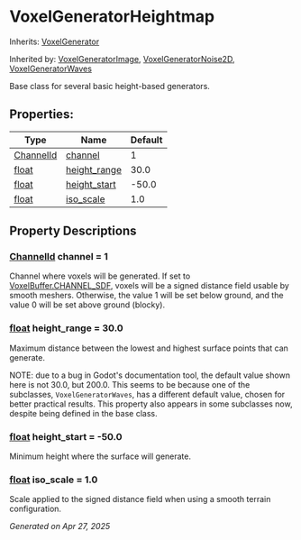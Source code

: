 # VoxelGeneratorHeightmap

Inherits: [VoxelGenerator](VoxelGenerator.md)

Inherited by: [VoxelGeneratorImage](VoxelGeneratorImage.md), [VoxelGeneratorNoise2D](VoxelGeneratorNoise2D.md), [VoxelGeneratorWaves](VoxelGeneratorWaves.md)

Base class for several basic height-based generators.

## Properties: 


Type                                                                      | Name                             | Default 
------------------------------------------------------------------------- | -------------------------------- | --------
[ChannelId](VoxelBuffer.md#enumerations)                                  | [channel](#i_channel)            | 1       
[float](https://docs.godotengine.org/en/stable/classes/class_float.html)  | [height_range](#i_height_range)  | 30.0    
[float](https://docs.godotengine.org/en/stable/classes/class_float.html)  | [height_start](#i_height_start)  | -50.0   
[float](https://docs.godotengine.org/en/stable/classes/class_float.html)  | [iso_scale](#i_iso_scale)        | 1.0     
<p></p>

## Property Descriptions

### [ChannelId](VoxelBuffer.md#enumerations)<span id="i_channel"></span> **channel** = 1

Channel where voxels will be generated. If set to [VoxelBuffer.CHANNEL_SDF](VoxelBuffer.md#i_CHANNEL_SDF), voxels will be a signed distance field usable by smooth meshers. Otherwise, the value 1 will be set below ground, and the value 0 will be set above ground (blocky).

### [float](https://docs.godotengine.org/en/stable/classes/class_float.html)<span id="i_height_range"></span> **height_range** = 30.0

Maximum distance between the lowest and highest surface points that can generate. 

NOTE: due to a bug in Godot's documentation tool, the default value shown here is not 30.0, but 200.0. This seems to be because one of the subclasses, `VoxelGeneratorWaves`, has a different default value, chosen for better practical results. This property also appears in some subclasses now, despite being defined in the base class.

### [float](https://docs.godotengine.org/en/stable/classes/class_float.html)<span id="i_height_start"></span> **height_start** = -50.0

Minimum height where the surface will generate.

### [float](https://docs.godotengine.org/en/stable/classes/class_float.html)<span id="i_iso_scale"></span> **iso_scale** = 1.0

Scale applied to the signed distance field when using a smooth terrain configuration.

_Generated on Apr 27, 2025_

